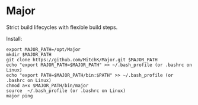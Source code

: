 Major
=====

Strict build lifecycles with flexible build steps.

Install:
```
export MAJOR_PATH=/opt/Major
mkdir $MAJOR_PATH
git clone https://github.com/MitchK/Major.git $MAJOR_PATH
echo "export MAJOR_PATH=$MAJOR_PATH" >> ~/.bash_profile (or .bashrc on Linux)
echo "export PATH=$MAJOR_PATH/bin:$PATH" >> ~/.bash_profile (or .bashrc on Linux)
chmod a+x $MAJOR_PATH/bin/major
source  ~/.bash_profile (or .bashrc on Linux)
major ping
```
